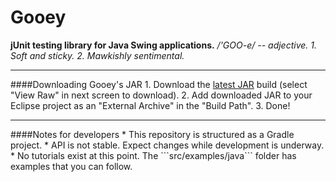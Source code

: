 Gooey
=====
**jUnit testing library for Java Swing applications.**
*/'GOO-e/ -- adjective. 1. Soft and sticky. 2. Mawkishly sentimental.*
<hr>
####Downloading Gooey's JAR
1. Download the <a href="https://github.com/robertoaflores/Gooey/blob/master/Gooey/gooey.jar">latest JAR</a> build (select "View Raw" in next screen to download).
2. Add downloaded JAR to your Eclipse project as an "External Archive" in the "Build Path".
3. Done!
<hr>
####Notes for developers
* This repository is structured as a Gradle project.
* API is not stable. Expect changes while development is underway.
* No tutorials exist at this point. The ```src/examples/java``` folder has examples that you can follow.
